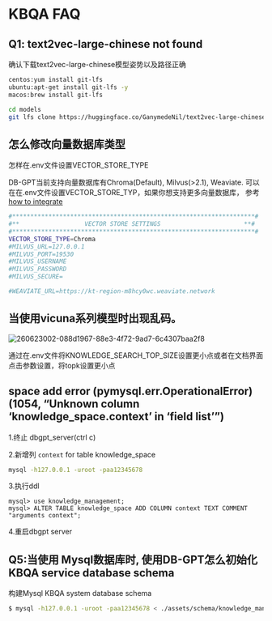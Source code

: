 # KBQA FAQ

## Q1: text2vec-large-chinese not found

确认下载text2vec-large-chinese模型姿势以及路径正确

```bash
centos:yum install git-lfs
ubuntu:apt-get install git-lfs -y
macos:brew install git-lfs
```



```bash
cd models
git lfs clone https://huggingface.co/GanymedeNil/text2vec-large-chinese
```



## 怎么修改向量数据库类型

怎样在.env文件设置VECTOR_STORE_TYPE

DB-GPT当前支持向量数据库有Chroma(Default), Milvus(>2.1), Weaviate. 可以在在.env文件设置VECTOR_STORE_TYP，如果你想支持更多向量数据库， 参考[how to integrate](https://db-gpt.readthedocs.io/en/latest/modules/vector.html)

```bash
#*******************************************************************#
#**                  VECTOR STORE SETTINGS                       **#
#*******************************************************************#
VECTOR_STORE_TYPE=Chroma
#MILVUS_URL=127.0.0.1
#MILVUS_PORT=19530
#MILVUS_USERNAME
#MILVUS_PASSWORD
#MILVUS_SECURE=

#WEAVIATE_URL=https://kt-region-m8hcy0wc.weaviate.network
```



## 当使用vicuna系列模型时出现乱码。

![260623002-088d1967-88e3-4f72-9ad7-6c4307baa2f8](E:%5CDesktop%5CAPP%5CLlama2%E5%BC%80%E5%8F%91%E6%96%87%E6%A1%A3%5Cubuntu%E7%8E%AF%E5%A2%83%E9%83%A8%E7%BD%B2%5CKBAQ.assets%5C260623002-088d1967-88e3-4f72-9ad7-6c4307baa2f8.png)

通过在.env文件将KNOWLEDGE_SEARCH_TOP_SIZE设置更小点或者在文档界面点击参数设置，将topk设置更小点

## space add error (pymysql.err.OperationalError) (1054, “Unknown column ‘knowledge_space.context’ in ‘field list’”)

1.终止 dbgpt_server(ctrl c)

2.新增列 `context` for table knowledge_space

```bash
mysql -h127.0.0.1 -uroot -paa12345678
```



3.执行ddl

```mysql
mysql> use knowledge_management;
mysql> ALTER TABLE knowledge_space ADD COLUMN context TEXT COMMENT "arguments context";
```



4.重启dbgpt server

## Q5:当使用 Mysql数据库时, 使用DB-GPT怎么初始化 KBQA service database schema

构建Mysql KBQA system database schema

```bash
$ mysql -h127.0.0.1 -uroot -paa12345678 < ./assets/schema/knowledge_management.sql
```
